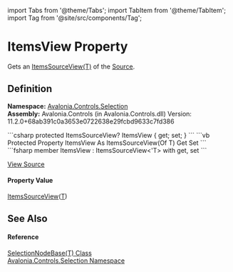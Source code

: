 import Tabs from '@theme/Tabs'; 
import TabItem from '@theme/TabItem'; 
import Tag from '@site/src/components/Tag'; 

# ItemsView Property


Gets an <a href="T_Avalonia_Controls_ItemsSourceView_1">ItemsSourceView(T)</a> of the <a href="P_Avalonia_Controls_Selection_SelectionNodeBase_1_Source">Source</a>.



## Definition
**Namespace:** <a href="N_Avalonia_Controls_Selection">Avalonia.Controls.Selection</a>  
**Assembly:** Avalonia.Controls (in Avalonia.Controls.dll) Version: 11.2.0+68ab391c0a3653e0722638e29fcbd9633c7fd386

<Tabs groupId="api-code-preview">
<TabItem value="csharp" label="C#">
```csharp
protected ItemsSourceView<T>? ItemsView { get; set; }
```
</TabItem>
<TabItem value="vb" label="VB">
```vb
Protected Property ItemsView As ItemsSourceView(Of T)
	Get
	Set
```
</TabItem>
<TabItem value="fsharp" label="F#">
```fsharp
member ItemsView : ItemsSourceView<'T> with get, set
```
</TabItem>
</Tabs>



<a href="https://github.com/AvaloniaUI/Avalonia/tree/master/srcAvalonia.Controls/Selection/SelectionNodeBase.cs#L55" title="View the source code">View Source</a>



#### Property Value
<a href="T_Avalonia_Controls_ItemsSourceView_1">ItemsSourceView</a>(<a href="T_Avalonia_Controls_Selection_SelectionNodeBase_1">T</a>)

## See Also


#### Reference
<a href="T_Avalonia_Controls_Selection_SelectionNodeBase_1">SelectionNodeBase(T) Class</a>  
<a href="N_Avalonia_Controls_Selection">Avalonia.Controls.Selection Namespace</a>  
